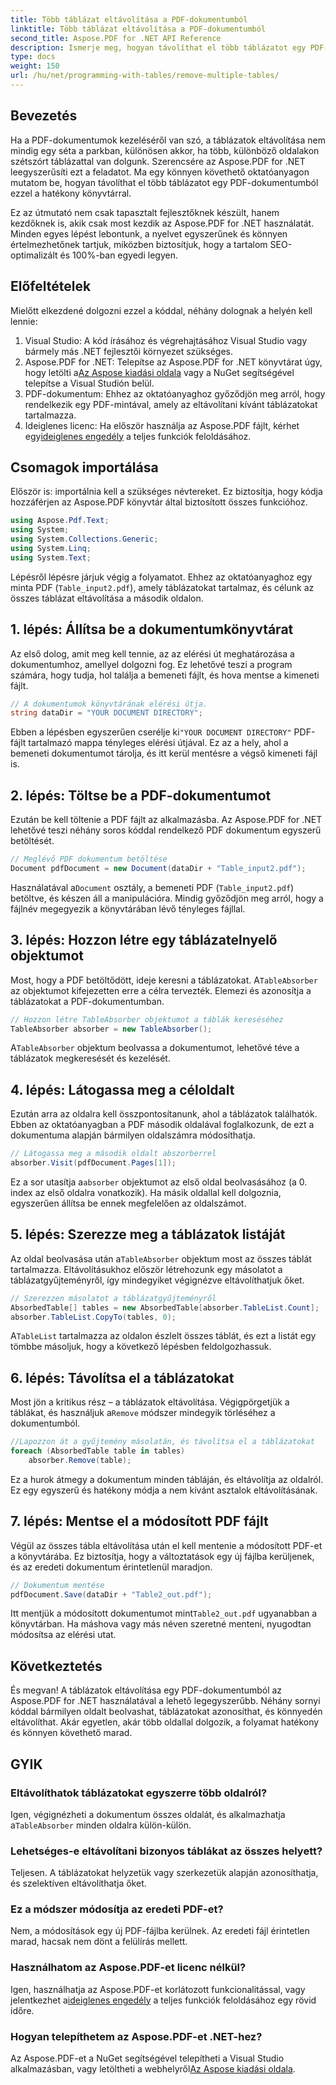```yaml
---
title: Több táblázat eltávolítása a PDF-dokumentumból
linktitle: Több táblázat eltávolítása a PDF-dokumentumból
second_title: Aspose.PDF for .NET API Reference
description: Ismerje meg, hogyan távolíthat el több táblázatot egy PDF-dokumentumból az Aspose.PDF for .NET használatával. Lépésről lépésre útmutató kódpéldákkal, GYIK-ekkel és részletes magyarázatokkal.
type: docs
weight: 150
url: /hu/net/programming-with-tables/remove-multiple-tables/
---
```

## Bevezetés

Ha a PDF-dokumentumok kezeléséről van szó, a táblázatok eltávolítása nem mindig egy séta a parkban, különösen akkor, ha több, különböző oldalakon szétszórt táblázattal van dolgunk. Szerencsére az Aspose.PDF for .NET leegyszerűsíti ezt a feladatot. Ma egy könnyen követhető oktatóanyagon mutatom be, hogyan távolíthat el több táblázatot egy PDF-dokumentumból ezzel a hatékony könyvtárral.

Ez az útmutató nem csak tapasztalt fejlesztőknek készült, hanem kezdőknek is, akik csak most kezdik az Aspose.PDF for .NET használatát. Minden egyes lépést lebontunk, a nyelvet egyszerűnek és könnyen értelmezhetőnek tartjuk, miközben biztosítjuk, hogy a tartalom SEO-optimalizált és 100%-ban egyedi legyen.

## Előfeltételek

Mielőtt elkezdené dolgozni ezzel a kóddal, néhány dolognak a helyén kell lennie:

1. Visual Studio: A kód írásához és végrehajtásához Visual Studio vagy bármely más .NET fejlesztői környezet szükséges.
2. Aspose.PDF for .NET: Telepítse az Aspose.PDF for .NET könyvtárat úgy, hogy letölti a[Az Aspose kiadási oldala](https://releases.aspose.com/pdf/net/) vagy a NuGet segítségével telepítse a Visual Studión belül.
3. PDF-dokumentum: Ehhez az oktatóanyaghoz győződjön meg arról, hogy rendelkezik egy PDF-mintával, amely az eltávolítani kívánt táblázatokat tartalmazza.
4.  Ideiglenes licenc: Ha először használja az Aspose.PDF fájlt, kérhet egy[ideiglenes engedély](https://purchase.aspose.com/temporary-license/) a teljes funkciók feloldásához.

## Csomagok importálása

Először is: importálnia kell a szükséges névtereket. Ez biztosítja, hogy kódja hozzáférjen az Aspose.PDF könyvtár által biztosított összes funkcióhoz.

```csharp
using Aspose.Pdf.Text;
using System;
using System.Collections.Generic;
using System.Linq;
using System.Text;
```

Lépésről lépésre járjuk végig a folyamatot. Ehhez az oktatóanyaghoz egy minta PDF (`Table_input2.pdf`), amely táblázatokat tartalmaz, és célunk az összes táblázat eltávolítása a második oldalon.

## 1. lépés: Állítsa be a dokumentumkönyvtárat
Az első dolog, amit meg kell tennie, az az elérési út meghatározása a dokumentumhoz, amellyel dolgozni fog. Ez lehetővé teszi a program számára, hogy tudja, hol találja a bemeneti fájlt, és hova mentse a kimeneti fájlt.

```csharp
// A dokumentumok könyvtárának elérési útja.
string dataDir = "YOUR DOCUMENT DIRECTORY";
```

 Ebben a lépésben egyszerűen cserélje ki`"YOUR DOCUMENT DIRECTORY"` PDF-fájlt tartalmazó mappa tényleges elérési útjával. Ez az a hely, ahol a bemeneti dokumentumot tárolja, és itt kerül mentésre a végső kimeneti fájl is.

## 2. lépés: Töltse be a PDF-dokumentumot
Ezután be kell töltenie a PDF fájlt az alkalmazásba. Az Aspose.PDF for .NET lehetővé teszi néhány soros kóddal rendelkező PDF dokumentum egyszerű betöltését.

```csharp
// Meglévő PDF dokumentum betöltése
Document pdfDocument = new Document(dataDir + "Table_input2.pdf");
```

 Használatával a`Document` osztály, a bemeneti PDF (`Table_input2.pdf`) betöltve, és készen áll a manipulációra. Mindig győződjön meg arról, hogy a fájlnév megegyezik a könyvtárában lévő tényleges fájllal.

## 3. lépés: Hozzon létre egy táblázatelnyelő objektumot
 Most, hogy a PDF betöltődött, ideje keresni a táblázatokat. A`TableAbsorber` az objektumot kifejezetten erre a célra tervezték. Elemezi és azonosítja a táblázatokat a PDF-dokumentumban.

```csharp
// Hozzon létre TableAbsorber objektumot a táblák kereséséhez
TableAbsorber absorber = new TableAbsorber();
```

 A`TableAbsorber` objektum beolvassa a dokumentumot, lehetővé téve a táblázatok megkeresését és kezelését.

## 4. lépés: Látogassa meg a céloldalt
Ezután arra az oldalra kell összpontosítanunk, ahol a táblázatok találhatók. Ebben az oktatóanyagban a PDF második oldalával foglalkozunk, de ezt a dokumentuma alapján bármilyen oldalszámra módosíthatja.

```csharp
// Látogassa meg a második oldalt abszorberrel
absorber.Visit(pdfDocument.Pages[1]);
```

 Ez a sor utasítja a`absorber` objektumot az első oldal beolvasásához (a 0. index az első oldalra vonatkozik). Ha másik oldallal kell dolgoznia, egyszerűen állítsa be ennek megfelelően az oldalszámot.

## 5. lépés: Szerezze meg a táblázatok listáját
 Az oldal beolvasása után a`TableAbsorber` objektum most az összes táblát tartalmazza. Eltávolításukhoz először létrehozunk egy másolatot a táblázatgyűjteményről, így mindegyiket végignézve eltávolíthatjuk őket.

```csharp
// Szerezzen másolatot a táblázatgyűjteményről
AbsorbedTable[] tables = new AbsorbedTable[absorber.TableList.Count];
absorber.TableList.CopyTo(tables, 0);
```

 A`TableList` tartalmazza az oldalon észlelt összes táblát, és ezt a listát egy tömbbe másoljuk, hogy a következő lépésben feldolgozhassuk.

## 6. lépés: Távolítsa el a táblázatokat
 Most jön a kritikus rész – a táblázatok eltávolítása. Végigpörgetjük a táblákat, és használjuk a`Remove` módszer mindegyik törléséhez a dokumentumból.

```csharp
//Lapozzon át a gyűjtemény másolatán, és távolítsa el a táblázatokat
foreach (AbsorbedTable table in tables)
    absorber.Remove(table);
```

Ez a hurok átmegy a dokumentum minden tábláján, és eltávolítja az oldalról. Ez egy egyszerű és hatékony módja a nem kívánt asztalok eltávolításának.

## 7. lépés: Mentse el a módosított PDF fájlt
Végül az összes tábla eltávolítása után el kell mentenie a módosított PDF-et a könyvtárába. Ez biztosítja, hogy a változtatások egy új fájlba kerüljenek, és az eredeti dokumentum érintetlenül maradjon.

```csharp
// Dokumentum mentése
pdfDocument.Save(dataDir + "Table2_out.pdf");
```

 Itt mentjük a módosított dokumentumot mint`Table2_out.pdf` ugyanabban a könyvtárban. Ha máshova vagy más néven szeretné menteni, nyugodtan módosítsa az elérési utat.

## Következtetés

És megvan! A táblázatok eltávolítása egy PDF-dokumentumból az Aspose.PDF for .NET használatával a lehető legegyszerűbb. Néhány sornyi kóddal bármilyen oldalt beolvashat, táblázatokat azonosíthat, és könnyedén eltávolíthat. Akár egyetlen, akár több oldallal dolgozik, a folyamat hatékony és könnyen követhető marad.

## GYIK

### Eltávolíthatok táblázatokat egyszerre több oldalról?
 Igen, végignézheti a dokumentum összes oldalát, és alkalmazhatja a`TableAbsorber` minden oldalra külön-külön.

### Lehetséges-e eltávolítani bizonyos táblákat az összes helyett?
Teljesen. A táblázatokat helyzetük vagy szerkezetük alapján azonosíthatja, és szelektíven eltávolíthatja őket.

### Ez a módszer módosítja az eredeti PDF-et?
Nem, a módosítások egy új PDF-fájlba kerülnek. Az eredeti fájl érintetlen marad, hacsak nem dönt a felülírás mellett.

### Használhatom az Aspose.PDF-et licenc nélkül?
 Igen, használhatja az Aspose.PDF-et korlátozott funkcionalitással, vagy jelentkezhet a[ideiglenes engedély](https://purchase.aspose.com/temporary-license/) a teljes funkciók feloldásához egy rövid időre.

### Hogyan telepíthetem az Aspose.PDF-et .NET-hez?
 Az Aspose.PDF-et a NuGet segítségével telepítheti a Visual Studio alkalmazásban, vagy letöltheti a webhelyről[Az Aspose kiadási oldala](https://releases.aspose.com/pdf/net/).